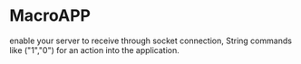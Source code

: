 # MacroAPP

enable your server to receive through socket connection, String commands like ("1","0") for an action into the application.
